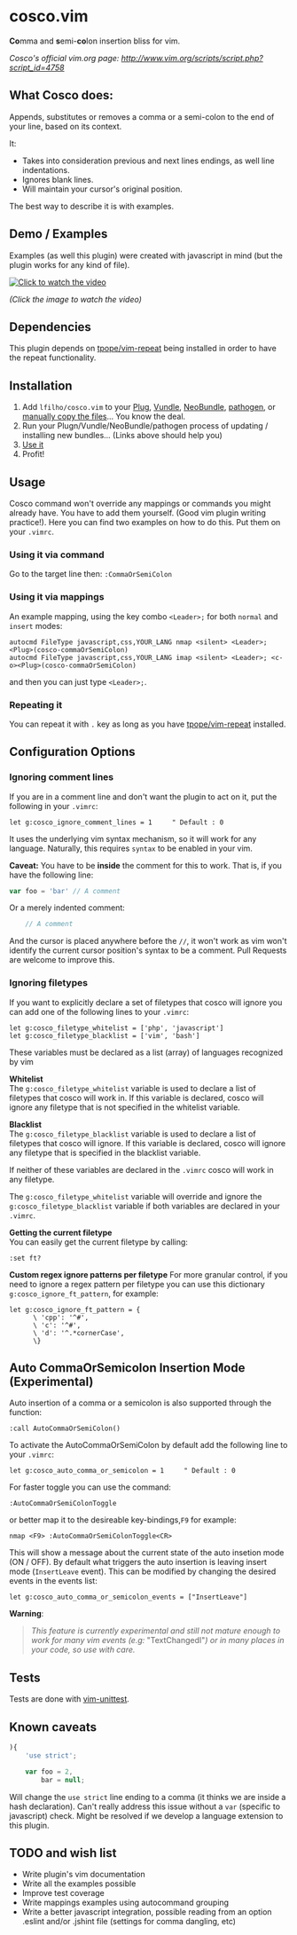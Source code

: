 cosco.vim
=========

**Co**mma and **s**emi-**co**lon insertion bliss for vim.

*Cosco's official vim.org page: http://www.vim.org/scripts/script.php?script_id=4758*

## What Cosco does:

Appends, substitutes or removes a comma or a semi-colon to the end of your line, based on its context.

It:

* Takes into consideration previous and next lines endings, as well line indentations.
* Ignores blank lines.
* Will maintain your cursor's original position.

The best way to describe it is with examples.

## Demo / Examples

Examples (as well this plugin) were created with javascript in mind (but the plugin works for any kind of file).

[![Click to watch the video](http://img.youtube.com/vi/xCSjdqf8sOY/0.jpg)](http://www.youtube.com/watch?v=xCSjdqf8sOY)

*(Click the image to watch the video)*

## Dependencies

This plugin depends on [tpope/vim-repeat](https://github.com/tpope/vim-repeat) being installed in order to have the repeat functionality.

## Installation

1. Add `lfilho/cosco.vim` to your [Plug](https://github.com/junegunn/vim-plug), [Vundle](https://github.com/gmarik/vundle), [NeoBundle](https://github.com/Shougo/neobundle.vim), [pathogen](https://github.com/tpope/vim-pathogen), or [manually copy the files](http://superuser.com/a/404820)... You know the deal.
2. Run your Plugn/Vundle/NeoBundle/pathogen process of updating / installing new bundles... (Links above should help you)
3. [Use it](#usage)
4. Profit!

## Usage

Cosco command won't override any mappings or commands you might already have. You have to add them yourself. (Good vim plugin writing practice!).
Here you can find two examples on how to do this. Put them on your `.vimrc`.

### Using it via command

Go to the target line then: `:CommaOrSemiColon`

### Using it via mappings

An example mapping, using the key combo `<Leader>;` for both `normal` and `insert` modes:

```VimL
autocmd FileType javascript,css,YOUR_LANG nmap <silent> <Leader>; <Plug>(cosco-commaOrSemiColon)
autocmd FileType javascript,css,YOUR_LANG imap <silent> <Leader>; <c-o><Plug>(cosco-commaOrSemiColon)
```

and then you can just type `<Leader>;`.

### Repeating it

You can repeat it with `.` key as long as you have [tpope/vim-repeat](https://github.com/tpope/vim-repeat) installed.

## Configuration Options

### Ignoring comment lines

If you are in a comment line and don't want the plugin to act on it, put the following in your `.vimrc`:

```vim
let g:cosco_ignore_comment_lines = 1     " Default : 0
```

It uses the underlying vim syntax mechanism, so it will work for any language. Naturally, this requires `syntax` to be enabled in your vim.

**Caveat:** You have to be **inside** the comment for this to work. That is, if you have the following line:

```javascript
var foo = 'bar' // A comment
```

Or a merely indented comment:

```javascript
    // A comment
```

And the cursor is placed anywhere before the `//`, it won't work as vim won't identify the current cursor position's syntax to be a comment. Pull Requests are welcome to improve this.

### Ignoring filetypes

If you want to explicitly declare a set of filetypes that cosco will ignore you can add one of the following lines to your `.vimrc`:

```vim
let g:cosco_filetype_whitelist = ['php', 'javascript']
let g:cosco_filetype_blacklist = ['vim', 'bash']
```

These variables must be declared as a list (array) of languages recognized by vim

**Whitelist**  
The `g:cosco_filetype_whitelist` variable is used to declare a list of filetypes that cosco will work in. If this variable is declared, cosco will ignore any filetype that is not specified in the whitelist variable.

**Blacklist**  
The `g:cosco_filetype_blacklist` variable is used to declare a list of filetypes that cosco will ignore. If this variable is declared, cosco will ignore any filetype that is specified in the blacklist variable.

If neither of these variables are declared in the `.vimrc` cosco will work in any filetype. 

The `g:cosco_filetype_whitelist` variable will override and ignore the `g:cosco_filetype_blacklist` variable if both variables are declared in your `.vimrc`.

**Getting the current filetype**  
You can easily get the current filetype by calling:
```vim
:set ft?
```

**Custom regex ignore patterns per filetype**
For more granular control, if you need to ignore a regex pattern per filetype you can use this dictionary `g:cosco_ignore_ft_pattern`, for example:

```
let g:cosco_ignore_ft_pattern = {
      \ 'cpp': '^#',
      \ 'c': '^#',
      \ 'd': '^.*cornerCase',
      \}

```

## Auto CommaOrSemicolon Insertion Mode (Experimental)

Auto insertion of a comma or a semicolon is also supported through the function:

```vim
:call AutoCommaOrSemiColon()
```
To activate the AutoCommaOrSemiColon by default add the following line to your `.vimrc`:

```vim
let g:cosco_auto_comma_or_semicolon = 1     " Default : 0
```

For faster toggle you can use the command:

```vim
:AutoCommaOrSemiColonToggle
```
or better map it to the desireable key-bindings,`F9` for example:

```vim
nmap <F9> :AutoCommaOrSemiColonToggle<CR>
```
This will show a message about the current state of the auto insetion mode (ON / OFF).
By default what triggers the auto insertion is leaving insert mode (`InsertLeave` event). This can be modified by changing the desired events in the events list:

```vim
let g:cosco_auto_comma_or_semicolon_events = ["InsertLeave"]
```
__**Warning**__:

> *This feature is currently experimental and still not mature enough to work for many vim events (e.g:* "TextChangedI"*) or in many places in your code, so use with care.*

## Tests

Tests are done with [vim-unittest](https://github.com/h1mesuke/vim-unittest).

## Known caveats

```javascript
){
    'use strict';

    var foo = 2,
        bar = null;
```

Will change the `use strict` line ending to a comma (it thinks we are inside a hash declaration). Can't really address this issue without a `var` (specific to javascript) check. Might be resolved if we develop a language extension to this plugin.

## TODO and wish list

* Write plugin's vim documentation
* Write all the examples possible
* Improve test coverage
* Write mappings examples using autocommand grouping
* Write a better javascript integration, possible reading from an option .eslint and/or .jshint file (settings for comma dangling, etc)
